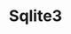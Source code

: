 ---
title: Sqlite3
weight: 1
variants: +flyte -serverless -byoc -byok
layout: py_example
example_file: /external/unionai-examples/flyte-integrations/flytekit-plugins/sql_plugin/sql_plugin/sqlite3_integration.py
---